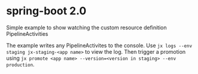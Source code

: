 # spring-boot 2.0

Simple example to show watching the custom resource definition PipelineActivities

The example writes any PipelineActivites to the console. Use `jx logs --env staging jx-staging-<app name>` to view the log. Then trigger a promotion using `jx promote <app name> --version=<version in staging> --env production`.
